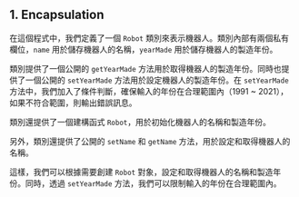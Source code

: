 ## 1. Encapsulation
在這個程式中，我們定義了一個 `Robot` 類別來表示機器人。類別內部有兩個私有欄位，`name` 用於儲存機器人的名稱，`yearMade` 用於儲存機器人的製造年份。      
      
類別提供了一個公開的 `getYearMade` 方法用於取得機器人的製造年份。同時也提供了一個公開的 `setYearMade` 方法用於設定機器人的製造年份。在 `setYearMade` 方法中，我們加入了條件判斷，確保輸入的年份在合理範圍內（1991 ~ 2021），如果不符合範圍，則輸出錯誤訊息。      
      
類別還提供了一個建構函式 `Robot`，用於初始化機器人的名稱和製造年份。            
      
另外，類別還提供了公開的 `setName` 和 `getName` 方法，用於設定和取得機器人的名稱。      
      
這樣，我們可以根據需要創建 `Robot` 對象，設定和取得機器人的名稱和製造年份。同時，透過 `setYearMade` 方法，我們可以限制輸入的年份在合理範圍內。   